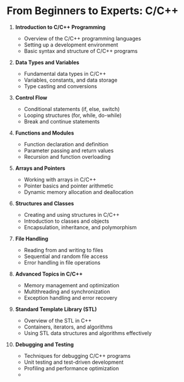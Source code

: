 # From Beginners to Experts: C/C++

1. **Introduction to C/C++ Programming**
   - Overview of the C/C++ programming languages
   - Setting up a development environment
   - Basic syntax and structure of C/C++ programs

2. **Data Types and Variables**
   - Fundamental data types in C/C++
   - Variables, constants, and data storage
   - Type casting and conversions

3. **Control Flow**
   - Conditional statements (if, else, switch)
   - Looping structures (for, while, do-while)
   - Break and continue statements

4. **Functions and Modules**
   - Function declaration and definition
   - Parameter passing and return values
   - Recursion and function overloading

5. **Arrays and Pointers**
   - Working with arrays in C/C++
   - Pointer basics and pointer arithmetic
   - Dynamic memory allocation and deallocation

6. **Structures and Classes**
   - Creating and using structures in C/C++
   - Introduction to classes and objects
   - Encapsulation, inheritance, and polymorphism

7. **File Handling**
   - Reading from and writing to files
   - Sequential and random file access
   - Error handling in file operations

8. **Advanced Topics in C/C++**
   - Memory management and optimization
   - Multithreading and synchronization
   - Exception handling and error recovery

9. **Standard Template Library (STL)**
   - Overview of the STL in C++
   - Containers, iterators, and algorithms
   - Using STL data structures and algorithms effectively

10. **Debugging and Testing**
    - Techniques for debugging C/C++ programs
    - Unit testing and test-driven development
    - Profiling and performance optimization
    - 